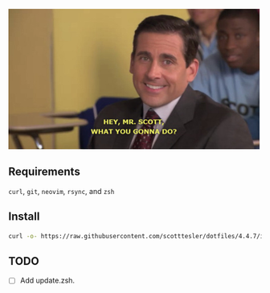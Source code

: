 ![mrscottwhatyougonnado](misc/images/mrscottwhatyougonnado.jpg)

## Requirements

`curl`, `git`, `neovim`, `rsync`, and `zsh`

## Install

```bash
curl -o- https://raw.githubusercontent.com/scotttesler/dotfiles/4.4.7/install.zsh | zsh
```

## TODO

- [ ] Add update.zsh.
